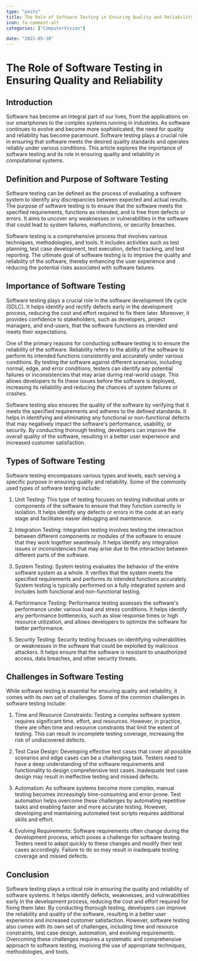 ```yaml
---
type: "posts"
title: The Role of Software Testing in Ensuring Quality and Reliability
icon: fa-comment-alt
categories: ["ComputerVision"]

date: "2021-05-10"
---
```




# The Role of Software Testing in Ensuring Quality and Reliability

## Introduction

Software has become an integral part of our lives, from the applications on our smartphones to the complex systems running in industries. As software continues to evolve and become more sophisticated, the need for quality and reliability has become paramount. Software testing plays a crucial role in ensuring that software meets the desired quality standards and operates reliably under various conditions. This article explores the importance of software testing and its role in ensuring quality and reliability in computational systems.

## Definition and Purpose of Software Testing

Software testing can be defined as the process of evaluating a software system to identify any discrepancies between expected and actual results. The purpose of software testing is to ensure that the software meets the specified requirements, functions as intended, and is free from defects or errors. It aims to uncover any weaknesses or vulnerabilities in the software that could lead to system failures, malfunctions, or security breaches.

Software testing is a comprehensive process that involves various techniques, methodologies, and tools. It includes activities such as test planning, test case development, test execution, defect tracking, and test reporting. The ultimate goal of software testing is to improve the quality and reliability of the software, thereby enhancing the user experience and reducing the potential risks associated with software failures.

## Importance of Software Testing

Software testing plays a crucial role in the software development life cycle (SDLC). It helps identify and rectify defects early in the development process, reducing the cost and effort required to fix them later. Moreover, it provides confidence to stakeholders, such as developers, project managers, and end-users, that the software functions as intended and meets their expectations.

One of the primary reasons for conducting software testing is to ensure the reliability of the software. Reliability refers to the ability of the software to perform its intended functions consistently and accurately under various conditions. By testing the software against different scenarios, including normal, edge, and error conditions, testers can identify any potential failures or inconsistencies that may arise during real-world usage. This allows developers to fix these issues before the software is deployed, increasing its reliability and reducing the chances of system failures or crashes.

Software testing also ensures the quality of the software by verifying that it meets the specified requirements and adheres to the defined standards. It helps in identifying and eliminating any functional or non-functional defects that may negatively impact the software's performance, usability, or security. By conducting thorough testing, developers can improve the overall quality of the software, resulting in a better user experience and increased customer satisfaction.

## Types of Software Testing

Software testing encompasses various types and levels, each serving a specific purpose in ensuring quality and reliability. Some of the commonly used types of software testing include:

1. Unit Testing: This type of testing focuses on testing individual units or components of the software to ensure that they function correctly in isolation. It helps identify any defects or errors in the code at an early stage and facilitates easier debugging and maintenance.

2. Integration Testing: Integration testing involves testing the interaction between different components or modules of the software to ensure that they work together seamlessly. It helps identify any integration issues or inconsistencies that may arise due to the interaction between different parts of the software.

3. System Testing: System testing evaluates the behavior of the entire software system as a whole. It verifies that the system meets the specified requirements and performs its intended functions accurately. System testing is typically performed on a fully integrated system and includes both functional and non-functional testing.

4. Performance Testing: Performance testing assesses the software's performance under various load and stress conditions. It helps identify any performance bottlenecks, such as slow response times or high resource utilization, and allows developers to optimize the software for better performance.

5. Security Testing: Security testing focuses on identifying vulnerabilities or weaknesses in the software that could be exploited by malicious attackers. It helps ensure that the software is resistant to unauthorized access, data breaches, and other security threats.

## Challenges in Software Testing

While software testing is essential for ensuring quality and reliability, it comes with its own set of challenges. Some of the common challenges in software testing include:

1. Time and Resource Constraints: Testing a complex software system requires significant time, effort, and resources. However, in practice, there are often time and resource constraints that limit the extent of testing. This can result in incomplete testing coverage, increasing the risk of undiscovered defects.

2. Test Case Design: Developing effective test cases that cover all possible scenarios and edge cases can be a challenging task. Testers need to have a deep understanding of the software requirements and functionality to design comprehensive test cases. Inadequate test case design may result in ineffective testing and missed defects.

3. Automation: As software systems become more complex, manual testing becomes increasingly time-consuming and error-prone. Test automation helps overcome these challenges by automating repetitive tasks and enabling faster and more accurate testing. However, developing and maintaining automated test scripts requires additional skills and effort.

4. Evolving Requirements: Software requirements often change during the development process, which poses a challenge for software testing. Testers need to adapt quickly to these changes and modify their test cases accordingly. Failure to do so may result in inadequate testing coverage and missed defects.

## Conclusion

Software testing plays a critical role in ensuring the quality and reliability of software systems. It helps identify defects, weaknesses, and vulnerabilities early in the development process, reducing the cost and effort required for fixing them later. By conducting thorough testing, developers can improve the reliability and quality of the software, resulting in a better user experience and increased customer satisfaction. However, software testing also comes with its own set of challenges, including time and resource constraints, test case design, automation, and evolving requirements. Overcoming these challenges requires a systematic and comprehensive approach to software testing, involving the use of appropriate techniques, methodologies, and tools.
